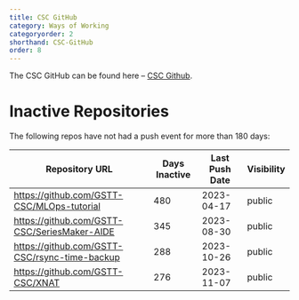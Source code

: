 ```yaml
---
title: CSC GitHub
category: Ways of Working
categoryorder: 2
shorthand: CSC-GitHub
order: 8
---
```


The CSC GitHub can be found here – <a href="https://github.com/GSTT-CSC/">CSC Github</a>.

# Inactive Repositories

The following repos have not had a push event for more than 180 days:

| Repository URL | Days Inactive | Last Push Date | Visibility |
| --- | --- | --- | --- |
| https://github.com/GSTT-CSC/MLOps-tutorial | 480 | 2023-04-17 | public |
| https://github.com/GSTT-CSC/SeriesMaker-AIDE | 345 | 2023-08-30 | public |
| https://github.com/GSTT-CSC/rsync-time-backup | 288 | 2023-10-26 | public |
| https://github.com/GSTT-CSC/XNAT | 276 | 2023-11-07 | public |
